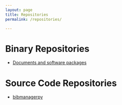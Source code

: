 ```yaml
---
layout: page
title: Repositories
permalink: /repositories/

---
```


# Binary Repositories

* [Documents and software packages](https://www.dropbox.com/sh/il5cu5kj39a16l4/AADscYj8nOV-eqfayuTx2rkfa?dl=0&lst=)

# Source Code Repositories

* [bibmanagerpy](http://www.github.com/rtrollebo/bibmanagerpy)
